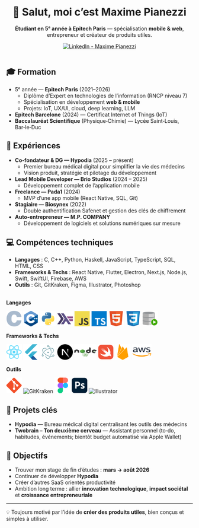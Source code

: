 <div align="center">
  
  <h1>👋 Salut, moi c’est Maxime Pianezzi</h1>
  
  <p><strong>Étudiant en 5ᵉ année à Epitech Paris</strong> — spécialisation <strong>mobile & web</strong>, entrepreneur et créateur de produits utiles.</p>
  
  <a href="https://www.linkedin.com/in/maxime-pianezzi-bb144522b/">
    <img alt="LinkedIn - Maxime Pianezzi" src="https://img.shields.io/badge/LinkedIn-Maxime%20Pianezzi-0A66C2?style=for-the-badge&logo=linkedin&logoColor=white" />
  </a>
  
  <br/>
  <br/>
</div>

## 🎓 Formation

- 5ᵉ année — <strong>Epitech Paris</strong> (2021–2026)
  - Diplôme d’Expert en technologies de l’information (RNCP niveau 7)
  - Spécialisation en développement <strong>web & mobile</strong>
  - Projets: IoT, UX/UI, cloud, deep learning, LLM
- <strong>Epitech Barcelone</strong> (2024) — Certificat Internet of Things (IoT)
- <strong>Baccalauréat Scientifique</strong> (Physique‑Chimie) — Lycée Saint‑Louis, Bar‑le‑Duc

## 💼 Expériences

- <strong>Co‑fondateur & DG — Hypodia</strong> (2025 – présent)
  - Premier bureau médical digital pour simplifier la vie des médecins
  - Vision produit, stratégie et pilotage du développement
- <strong>Lead Mobile Developer — Brio Studios</strong> (2024 – 2025)
  - Développement complet de l’application mobile
- <strong>Freelance — Pada1</strong> (2024)
  - MVP d’une app mobile (React Native, SQL, Git)
- <strong>Stagiaire — Biosynex</strong> (2022)
  - Double authentification Safenet et gestion des clés de chiffrement
- <strong>Auto‑entrepreneur — M.P. COMPANY</strong>
  - Développement de logiciels et solutions numériques sur mesure

## 💻 Compétences techniques

- <strong>Langages</strong> : C, C++, Python, Haskell, JavaScript, TypeScript, SQL, HTML, CSS
- <strong>Frameworks & Techs</strong> : React Native, Flutter, Electron, Next.js, Node.js, Swift, SwiftUI, Firebase, AWS
- <strong>Outils</strong> : Git, GitKraken, Figma, Illustrator, Photoshop

<br/>

<div>
  <strong>Langages</strong><br/>
  <p>
    <img src="https://github.com/devicons/devicon/blob/master/icons/c/c-original.svg" alt="C" width="42" height="42"/>
    <img src="https://github.com/devicons/devicon/blob/master/icons/cplusplus/cplusplus-original.svg" alt="C++" width="42" height="42"/>
    <img src="https://github.com/devicons/devicon/blob/master/icons/python/python-original.svg" alt="Python" width="42" height="42"/>
    <img src="https://github.com/devicons/devicon/blob/master/icons/haskell/haskell-original.svg" alt="Haskell" width="42" height="42"/>
    <img src="https://github.com/devicons/devicon/blob/master/icons/javascript/javascript-original.svg" alt="JavaScript" width="42" height="42"/>
    <img src="https://github.com/devicons/devicon/blob/master/icons/typescript/typescript-original.svg" alt="TypeScript" width="42" height="42"/>
    <img src="https://raw.githubusercontent.com/devicons/devicon/master/icons/html5/html5-original.svg" alt="HTML5" width="42" height="42"/>
    <img src="https://raw.githubusercontent.com/devicons/devicon/master/icons/css3/css3-original.svg" alt="CSS3" width="42" height="42"/>
    <img src="https://raw.githubusercontent.com/devicons/devicon/master/icons/sqldeveloper/sqldeveloper-original.svg" alt="SQL" width="42" height="42"/>
  </p>

  <strong>Frameworks & Techs</strong><br/>
  <p>
    <img src="https://github.com/devicons/devicon/blob/master/icons/react/react-original.svg" alt="React / React Native" width="42" height="42"/>
    <img src="https://raw.githubusercontent.com/devicons/devicon/master/icons/flutter/flutter-original.svg" alt="Flutter" width="42" height="42"/>
    <img src="https://raw.githubusercontent.com/devicons/devicon/master/icons/electron/electron-original.svg" alt="Electron" width="42" height="42"/>
    <img src="https://raw.githubusercontent.com/devicons/devicon/master/icons/nextjs/nextjs-original.svg" alt="Next.js" width="42" height="42"/>
    <img src="https://raw.githubusercontent.com/devicons/devicon/master/icons/nodejs/nodejs-original-wordmark.svg" alt="Node.js" width="60" height="42"/>
    <img src="https://raw.githubusercontent.com/devicons/devicon/master/icons/swift/swift-original.svg" alt="Swift / SwiftUI" width="42" height="42"/>
    <img src="https://raw.githubusercontent.com/devicons/devicon/master/icons/firebase/firebase-plain.svg" alt="Firebase" width="42" height="42"/>
    <img src="https://raw.githubusercontent.com/devicons/devicon/master/icons/amazonwebservices/amazonwebservices-original.svg" alt="AWS" width="52" height="42"/>
  </p>

  <strong>Outils</strong><br/>
  <p>
    <img src="https://raw.githubusercontent.com/devicons/devicon/master/icons/git/git-original.svg" alt="Git" width="42" height="42"/>
    <img src="https://grafikart.fr/uploads/icons/gitkraken.svg" alt="GitKraken" width="42" height="42"/>
    <img src="https://raw.githubusercontent.com/devicons/devicon/master/icons/figma/figma-original.svg" alt="Figma" width="42" height="42"/>
    <img src="https://raw.githubusercontent.com/devicons/devicon/master/icons/photoshop/photoshop-plain.svg" alt="Photoshop" width="42" height="42"/>
    <img src="https://upload.wikimedia.org/wikipedia/commons/f/fb/Adobe_Illustrator_CC_icon.svg" alt="Illustrator" width="42" height="42"/>
  </p>
</div>

## 🚀 Projets clés

- <strong>Hypodia</strong> — Bureau médical digital centralisant les outils des médecins
- <strong>Twobrain – Ton deuxième cerveau</strong> — Assistant personnel (to‑do, habitudes, événements; bientôt budget automatisé via Apple Wallet)

## 🎯 Objectifs

- Trouver mon stage de fin d’études : <strong>mars → août 2026</strong>
- Continuer de développer <strong>Hypodia</strong>
- Créer d’autres SaaS orientés productivité
- Ambition long terme : allier <strong>innovation technologique</strong>, <strong>impact sociétal</strong> et <strong>croissance entrepreneuriale</strong>

---

💡 Toujours motivé par l’idée de <strong>créer des produits utiles</strong>, bien conçus et simples à utiliser.
